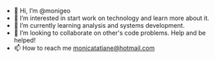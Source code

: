 - 👋 Hi, I’m @monigeo
- 👀 I’m interested in start work on technology and learn more about it.
- 🌱 I’m currently learning analysis and systems development.
- 💞️ I’m looking to collaborate on other's code problems. Help and be helped!
- 📫 How to reach me monicatatiane@hotmail.com
